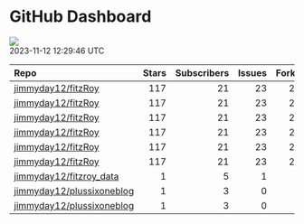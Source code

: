 GitHub Dashboard
================

![](https://github.com/jimmyday12/status/workflows/Render%20Status/badge.svg)  
2023-11-12 12:29:46 UTC

| Repo                                                                      | Stars | Subscribers | Issues | Forks | Status                                                                                                                                                      | Commit                                                                                                                                                                                                         |
|:--------------------------------------------------------------------------|------:|------------:|-------:|------:|:------------------------------------------------------------------------------------------------------------------------------------------------------------|:---------------------------------------------------------------------------------------------------------------------------------------------------------------------------------------------------------------|
| [jimmyday12/fitzRoy](https://github.com/jimmyday12/fitzRoy)               |   117 |          21 |     23 |    28 | [![](https://github.com/jimmyday12/fitzRoy/workflows/R-CMD-check/badge.svg)](https://github.com/jimmyday12/fitzRoy/actions/runs/6785627484)                 | <a href="https://github.com/jimmyday12/fitzRoy/commit/01c9765d2c314dcfe832da04581d94ae67ef109a" title="adding error message">01c976</a>                                                                        |
| [jimmyday12/fitzRoy](https://github.com/jimmyday12/fitzRoy)               |   117 |          21 |     23 |    28 | [![](https://github.com/jimmyday12/fitzRoy/workflows/pkgdown/badge.svg)](https://github.com/jimmyday12/fitzRoy/actions/runs/6117453105)                     | <a href="https://github.com/jimmyday12/fitzRoy/commit/01c9765d2c314dcfe832da04581d94ae67ef109a" title="adding error message">01c976</a>                                                                        |
| [jimmyday12/fitzRoy](https://github.com/jimmyday12/fitzRoy)               |   117 |          21 |     23 |    28 | [![](https://github.com/jimmyday12/fitzRoy/workflows/Commands/badge.svg)](https://github.com/jimmyday12/fitzRoy/actions/runs/5781215183)                    | <a href="https://github.com/jimmyday12/fitzRoy/commit/386f9c9f12d787d1f0fe429ff669ec3853b6f8f8" title="Merge pull request #205 from peteowen1/main">386f9c</a>                                                 |
| [jimmyday12/fitzRoy](https://github.com/jimmyday12/fitzRoy)               |   117 |          21 |     23 |    28 | [![](https://github.com/jimmyday12/fitzRoy/workflows/Render%20README/badge.svg)](https://github.com/jimmyday12/fitzRoy/actions/runs/4310991314)             | <a href="https://github.com/jimmyday12/fitzRoy/commit/07c80e1461c26d48ab46510f49f5d973ebe8cbdf" title="Increment version number to 1.3.0">07c80e</a>                                                           |
| [jimmyday12/fitzRoy](https://github.com/jimmyday12/fitzRoy)               |   117 |          21 |     23 |    28 | [![](https://github.com/jimmyday12/fitzRoy/workflows/test-coverage/badge.svg)](https://github.com/jimmyday12/fitzRoy/actions/runs/6117453101)               | <a href="https://github.com/jimmyday12/fitzRoy/commit/01c9765d2c314dcfe832da04581d94ae67ef109a" title="adding error message">01c976</a>                                                                        |
| [jimmyday12/fitzRoy](https://github.com/jimmyday12/fitzRoy)               |   117 |          21 |     23 |    28 | [![](https://github.com/jimmyday12/fitzRoy/workflows/pages-build-deployment/badge.svg)](https://github.com/jimmyday12/fitzRoy/actions/runs/6117466907)      | <a href="https://github.com/jimmyday12/fitzRoy/commit/c125b353096922a7af9833448ee0f61a86c4df4f" title="Deploying to gh-pages from @ jimmyday12/fitzRoy@01c9765d2c314dcfe832da04581d94ae67ef109a 🚀">c125b3</a> |
| [jimmyday12/fitzroy_data](https://github.com/jimmyday12/fitzroy_data)     |     1 |           5 |      1 |     0 | [![](https://github.com/jimmyday12/fitzroy_data/workflows/get%20new%20data/badge.svg)](https://github.com/jimmyday12/fitzroy_data/actions/runs/6834404597)  | <a href="https://github.com/jimmyday12/fitzroy_data/commit/9012e93b39ad7ce425c1d439fbcd7df877dd2fc3" title="updating weekly_data_process">9012e9</a>                                                           |
| [jimmyday12/plussixoneblog](https://github.com/jimmyday12/plussixoneblog) |     1 |           3 |      0 |     1 | [![](https://github.com/jimmyday12/plussixoneblog/workflows/update%20data/badge.svg)](https://github.com/jimmyday12/plussixoneblog/actions/runs/6840278687) | <a href="https://github.com/jimmyday12/plussixoneblog/commit/0a7e2077601d8d253545b300be834b8fefda1437" title="Commit from GitHub Actions (Monash Tips)">0a7e20</a>                                             |
| [jimmyday12/plussixoneblog](https://github.com/jimmyday12/plussixoneblog) |     1 |           3 |      0 |     1 | [![](https://github.com/jimmyday12/plussixoneblog/workflows/Monash%20Tips/badge.svg)](https://github.com/jimmyday12/plussixoneblog/actions/runs/6792258352) | <a href="https://github.com/jimmyday12/plussixoneblog/commit/653f12cf27d5792fa6113fb516e30e08d54a49a8" title="Commit from GitHub Actions (Monash Tips)">653f12</a>                                             |
